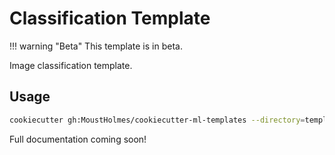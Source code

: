 # Classification Template

!!! warning "Beta"
    This template is in beta.

Image classification template.

## Usage

```bash
cookiecutter gh:MoustHolmes/cookiecutter-ml-templates --directory=templates/classification
```

Full documentation coming soon!